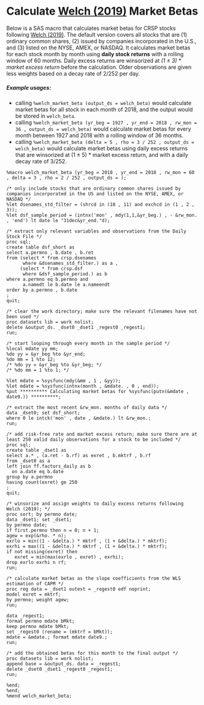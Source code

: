 
# Calculate [Welch (2019)](https://papers.ssrn.com/sol3/papers.cfm?abstract_id=3371240) Market Betas

Below is a SAS macro that calculates market betas for CRSP stocks following [Welch (2019)](https://papers.ssrn.com/sol3/papers.cfm?abstract_id=3371240). 
The default version covers all stocks that are 
(1) ordinary common shares, 
(2) issued by companies incorporated in the U.S., 
and (3) listed on the NYSE, AMEX, or NASDAQ.
It calculates market betas for each stock month by month using **daily stock returns** with a rolling window of 60 months.
Daily excess returns are winsorized at *(1 ± 3) * market excess return* before the calculation.
Older observations are given less weights based on a decay rate of 2/252 per day.


##### Example usages:
- calling `%welch_market_beta (output_ds = welch_beta)` would calculate market betas for all stock in each month of 2018, and the output would be stored in `welch_beta`.
- calling `%welch_market_beta (yr_beg = 1927 , yr_end = 2018 , rw_mon = 36 , output_ds = welch_beta)` would calculate market betas for every month between 1927 and 2018 with a rolling window of 36 months.
-  calling `%welch_market_beta (delta = 5 , rho = 3 / 252 , output_ds = welch_beta)` would calculate market betas using daily excess returns that are winsorized at (1 ± 5) * market excess return, and with a daily decay rate of 3/252.


```sas
%macro welch_market_beta (yr_beg = 2018 , yr_end = 2018 , rw_mon = 60 , delta = 3 , rho = 2 / 252 , output_ds = );

/* only include stocks that are ordinary common shares issued by companies incorporated in the US and listed on the NYSE, AMEX, or NASDAQ */
%let dsenames_std_filter = (shrcd in (10 , 11) and exchcd in (1 , 2 , 3));
%let dsf_sample_period = (intnx('mon' , mdy(1,1,&yr_beg.) , - &rw_mon. , 'end') lt date le "31dec&yr_end."d);

/* extract only relevant variables and observations from the Daily Stock File */
proc sql;
create table dsf_short as
select a.permno , b.date , b.ret
from (select * from crsp.dsenames 
      where &dsenames_std_filter.) as a , 
     (select * from crsp.dsf 
      where &dsf_sample_period.) as b
where a.permno eq b.permno and
      a.namedt le b.date le a.nameendt
order by a.permno , b.date
;
quit;

/* clear the work directory; make sure the relevant filenames have not been used */
proc datasets lib = work nolist; 
delete &output_ds. _dset0 _dset1 _regest0 _regest1;
run;

/* start looping through every month in the sample period */
%local mdate yy mm;
%do yy = &yr_beg %to &yr_end;
%do mm = 1 %to 12;
/* %do yy = &yr_beg %to &yr_beg; */
/* %do mm = 1 %to 1; */

%let mdate = %sysfunc(mdy(&mm , 1 , &yy));
%let mdate = %sysfunc(intnx(month , &mdate. , 0 , end));
%put ********** Calculating market betas for %sysfunc(putn(&mdate , date9.)) **********;

/* extract the most recent &rw_mon. months of daily data */
data _dset0; set dsf_short;
where 0 le intck('mon' , date , &mdate.) lt &rw_mon.;
run;

/* add risk-free rate and market excess return; make sure there are at least 250 valid daily observations for a stock to be included */
proc sql;
create table _dset1 as
select a.* , (a.ret - b.rf) as exret , b.mktrf , b.rf
from _dset0 as a
left join ff.factors_daily as b
  on a.date eq b.date
group by a.permno
having count(exret) ge 250
;
quit;

/* winsorize and assign weights to daily excess returns following Welch (2019); */
proc sort; by permno date;
data _dset1; set _dset1;
by permno date; 
if first.permno then n = 0; n + 1;
agew = exp(&rho. * n);
exrlo = min((1 - &delta.) * mktrf , (1 + &delta.) * mktrf);
exrhi = max((1 - &delta.) * mktrf , (1 + &delta.) * mktrf);
if not missing(exret) then 
   exret = min(max(exrlo , exret) , exrhi);
drop exrlo exrhi n rf;
run;

/* calculate market betas as the slope coefficients from the WLS estimation of CAPM */
proc reg data = _dset1 outest = _regest0 edf noprint;
model exret = mktrf;
by permno; weight agew;
run;

data _regest1;
format permno mdate bMkt;
keep permno mdate bMkt;
set _regest0 (rename = (mktrf = bMkt));
mdate = &mdate.; format mdate date9.;
run;

/* add the obtained betas for this month to the final output */
proc datasets lib = work nolist;
append base = &output_ds. data = _regest1;
delete _dset0 _dset1 _regest0 _regest1;
run;

%end;
%end;
%mend welch_market_beta;
```
